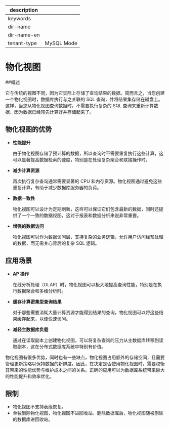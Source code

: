 |description||
|---|---|
|keywords||
|dir-name||
|dir-name-en||
|tenant-type|MySQL Mode|

# 物化视图

##概述

它与传统的视图不同，因为它实际上存储了查询结果的数据。简而言之，当您创建一个物化视图时，数据库执行与之关联的 SQL 查询，并将结果集存储在磁盘上。这样，当您从物化视图查询数据时，不需要执行复杂的 SQL 查询来重新计算数据，因为数据已经预先计算好并存储起来了。

## 物化视图的优势

- **性能提升**

  由于物化视图存储了预计算的数据，所以查询时不需要重复执行这些计算，这可以显著提高数据检索的速度，特别是在处理复杂聚合和联接操作时。

- **减少计算资源**

  再次执行复杂查询通常需要显著的 CPU 和内存资源。物化视图通过避免这些重复计算，有助于减少数据库服务器的负荷。

- **数据一致性**

  物化视图可以设计为定期刷新，这样可以保证它们包含最新的数据，同时还提供了一个一致的数据视图，这对于报表和数据分析来说非常重要。

- **增强的数据访问**

  物化视图可以作为数据访问层，支持复杂的业务逻辑，允许用户访问经预处理的数据，而无需关心背后的复杂 SQL 逻辑。

## 应用场景

- **AP 操作**

  在线分析处理（OLAP）时，物化视图可以极大地提高查询性能，特别是在执行数据聚合和多维分析时。

- **缓存计算密集型查询结果**

  对于那些需要消耗大量计算资源才能得到结果的查询，物化视图可以将这些结果缓存起来，以便快速访问。

- **减轻主数据库负载**

  通过在读取副本上创建物化视图，可以将复杂查询的压力从主数据库转移到读取副本，这在分布式数据库系统中特别有价值。

物化视图有很多优势，同时也有一些缺点，物化视图占用额外的存储空间，且需要管理更新策略以保持数据的新鲜度。因此，在决定是否使用物化视图时，需要权衡其带来的性能优势与维护成本之间的关系。正确的应用可以为数据库系统带来巨大的性能提升和效率优化。

## 限制

- 物化视图不支持表级恢复。
- 单独删除物化视图，物化视图不进回收站。删除数据库后，物化视图随被删除的数据库进回收站。
